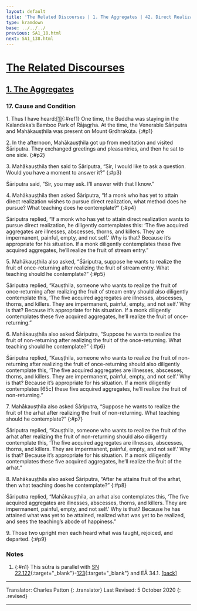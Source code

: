 ```yaml
---
layout: default
title: 'The Related Discourses | 1. The Aggregates | 42. Direct Realization'
type: kramdown
base: ../../../
previous: SA1_18.html
next: SA1_138.html
---
```


# [The Related Discourses](../index.html)
## [1. The Aggregates](index.html)
### 17. Cause and Condition

1\. Thus I have heard:[\[1\]](#n1){:#ref1} One time, the Buddha was staying in the Kalandaka’s Bamboo Park of Rājagṛha. At the time, the Venerable Śāriputra and Mahākauṣṭhila was present on Mount Gṛdhrakūṭa.
{:#p1}

2\. In the afternoon, Mahākauṣṭhila got up from meditation and visited Śāriputra. They exchanged greetings and pleasantries, and then he sat to one side.
{:#p2}

3\. Mahākauṣṭhila then said to Śāriputra, “Sir, I would like to ask a question. Would you have a moment to answer it?”
{:#p3}

Śāriputra said, “Sir, you may ask. I’ll answer with that I know.”

4\. Mahākauṣṭhila then asked Śāriputra, “If a monk who has yet to attain direct realization wishes to pursue direct realization, what method does he pursue? What teaching does he contemplate?”
{:#p4}

Śāriputra replied, “If a monk who has yet to attain direct realization wants to pursue direct realization, he diligently contemplates this: ‘The five acquired aggregates are illnesses, abscesses, thorns, and killers. They are impermanent, painful, empty, and not self.’ Why is that? Because it’s appropriate for his situation. If a monk diligently contemplates these five acquired aggregates, he’ll realize the fruit of stream entry.”

5\. Mahākauṣṭhila also asked, “Śāriputra, suppose he wants to realize the fruit of once-returning after realizing the fruit of stream entry. What teaching should he contemplate?”
{:#p5}

Śāriputra replied, “Kauṣṭhila, someone who wants to realize the fruit of once-returning after realizing the fruit of stream entry should also diligently contemplate this, ‘The five acquired aggregates are illnesses, abscesses, thorns, and killers. They are impermanent, painful, empty, and not self.’ Why is that? Because it’s appropriate for his situation. If a monk diligently contemplates these five acquired aggregates, he’ll realize the fruit of once-returning.”

6\. Mahākauṣṭhila also asked Śāriputra, “Suppose he wants to realize the fruit of non-returning after realizing the fruit of the once-returning. What teaching should he contemplate?”
{:#p6}

Śāriputra replied, “Kauṣṭhila, someone who wants to realize the fruit of non-returning after realizing the fruit of once-returning should also diligently contemplate this, ‘The five acquired aggregates are illnesses, abscesses, thorns, and killers. They are impermanent, painful, empty, and not self.’ Why is that? Because it’s appropriate for his situation. If a monk diligently contemplates [65c] these five acquired aggregates, he’ll realize the fruit of non-returning.”

7\. Mahākauṣṭhila also asked Śāriputra, “Suppose he wants to realize the fruit of the arhat after realizing the fruit of non-returning. What teaching should he contemplate?”
{:#p7}

Śāriputra replied, “Kauṣṭhila, someone who wants to realize the fruit of the arhat after realizing the fruit of non-returning should also diligently contemplate this, ‘The five acquired aggregates are illnesses, abscesses, thorns, and killers. They are impermanent, painful, empty, and not self.’ Why is that? Because it’s appropriate for his situation. If a monk diligently contemplates these five acquired aggregates, he’ll realize the fruit of the arhat.”

8\. Mahākauṣṭhila also asked Śāriputra, “After he attains fruit of the arhat, then what teaching does he contemplate?”
{:#p8}

Śāriputra replied, “Mahākauṣṭhila, an arhat also contemplates this, ‘The five acquired aggregates are illnesses, abscesses, thorns, and killers. They are impermanent, painful, empty, and not self.’ Why is that? Because he has attained what was yet to be attained, realized what was yet to be realized, and sees the teaching’s abode of happiness.”

9\. Those two upright men each heard what was taught, rejoiced, and departed.
{:#p9}

### Notes
1. {:#n1} This sūtra is parallel with [SN 22.122](https://suttacentral.net/sn22.122){:target="_blank"}-[123](https://suttacentral.net/sn22.123){:target="_blank"} and EĀ 34.1. [\[back\]](#ref1)

---

Translator: Charles Patton
{: .translator}
Last Revised: 5 October 2020
{: .revised}

---